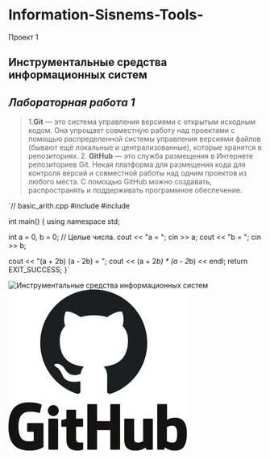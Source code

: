 # Information-Sisnems-Tools-
Проект 1 
## **Инструментальные средства информационных систем**
## *Лабораторная работа 1*
> 1.**Git** — это система управления версиями с открытым исходным кодом. Она
упрощает совместную работу над проектами с помощью распределенной
системы управления версиями файлов (бывают ещё локальные и
централизованные), которые хранятся в репозиториях.
> 2. **GitHub** — это служба размещения в Интернете репозиториев Git. Некая
платформа для размещения кода для контроля версий и совместной работы
над одним проектов из любого места. С помощью GitHub можно создавать,
распространять и поддерживать программное обеспечение.

`// basic_arith.cpp
#include <iostream>
#include <cstdlib>

int main()
{
  using namespace std;

  int a = 0, b = 0; // Целые числа.
  cout << "a = ";
  cin >> a;
  cout << "b = ";
  cin >> b;

  cout << "(a + 2b) (a - 2b) = ";
  cout << (a + 2*b) * (a - 2*b) << endl;
  return EXIT_SUCCESS;
}`
  
![Инструментальные средства информационных систем](https://znanium.com/)
![GitHub](https://github.com/AnnaIns2022/Information-Sisnems-Tools-/blob/main/i.jpeg?raw=true)
